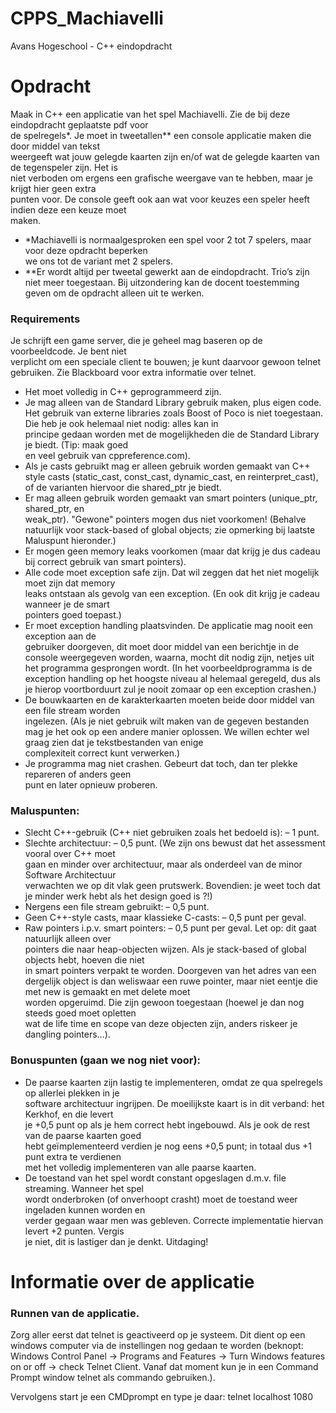 # CPPS_Machiavelli
Avans Hogeschool - C++ eindopdracht

# Opdracht
Maak	in	C++ een	applicatie	van	het	spel	Machiavelli.	Zie	de	bij	deze	eindopdracht	geplaatste	pdf	voor	
de	spelregels\*.	Je	moet	in	tweetallen\** een	console	applicatie	maken	die	door	middel	van	tekst	
weergeeft	wat	jouw	gelegde	kaarten zijn	en/of	wat	de	gelegde	kaarten	van	de	tegenspeler	zijn.	Het	is	
niet	verboden	om	ergens	een	grafische	weergave	van	te	hebben,	maar	je	krijgt	hier	geen	extra	
punten	voor. De	console	geeft	ook	aan	wat	voor	keuzes	een	speler	heeft	indien	deze	een	keuze	moet	
maken.

- \*Machiavelli	is	normaalgesproken	een	spel	voor	2	tot	7	spelers,	maar	voor	deze	opdracht	beperken	
we	ons	tot	de	variant	met	2	spelers.
- \**Er	wordt	altijd	per	tweetal	gewerkt	aan	de	eindopdracht.	Trio’s	zijn	niet	meer	toegestaan.	Bij	
uitzondering	kan	de	docent	toestemming	geven	om	de	opdracht	alleen	uit	te	werken.

### Requirements
Je	schrijft	een	game	server,	die	je	geheel	mag	baseren	op	de	voorbeeldcode.	Je	bent	niet	
verplicht	om	een	speciale	client	te	bouwen;	je	kunt	daarvoor	gewoon	telnet	gebruiken.	Zie	
Blackboard voor	extra	informatie	over	telnet.
- Het	moet volledig in	C++ geprogrammeerd	zijn.
- Je	mag	alleen van	de	Standard	Library gebruik	maken,	plus	eigen	code.	Het	gebruik	van	externe	
libraries	zoals	Boost	of	Poco	is niet	toegestaan.	Die	heb	je	ook	helemaal	niet	nodig:	alles	kan	in	
principe	gedaan	worden	met	de	mogelijkheden	die	de	Standard	Library	je	biedt.	(Tip:	maak	goed	
en	veel	gebruik	van	cppreference.com).
- Als	je	casts	gebruikt	mag	er alleen gebruik	worden	gemaakt	van	C++	style	casts (static_cast,	
const_cast, dynamic_cast,	en	reinterpret_cast),	of	de	varianten	hiervoor	die	shared_ptr	je	biedt.
- Er	mag	alleen gebruik	worden	gemaakt	van	smart	pointers (unique_ptr,	shared_ptr,	en	
weak_ptr).	"Gewone"	pointers	mogen	dus	niet	voorkomen!	(Behalve	natuurlijk	voor	stack-based	
of	global	objects;	zie	opmerking	bij	laatste	Maluspunt	hieronder.)
- Er	mogen	geen	memory	leaks	voorkomen	(maar	dat	krijg	je	dus	cadeau bij	correct	gebruik	van	
smart	pointers).
- Alle	code	moet	exception	safe zijn.	Dat	wil	zeggen	dat	het	niet	mogelijk	moet	zijn	dat	memory	
leaks	ontstaan	als	gevolg	van	een	exception. (En	ook	dit	krijg	je	cadeau	wanneer	je	de	smart	
pointers	goed	toepast.)
- Er	moet	exception	handling plaatsvinden.	De	applicatie	mag	nooit een	exception	aan	de	
gebruiker	doorgeven,	dit	moet	door	middel	van	een	berichtje	in	de	console	weergegeven	
worden,	waarna,	mocht	dit	nodig	zijn,	netjes	uit	het	programma	gesprongen	wordt. (In	het	
voorbeeldprogramma	is	de	exception	handling	op	het	hoogste	niveau	al	helemaal	geregeld,	dus	
als	je	hierop	voortborduurt	zul	je	nooit	zomaar	op	een	exception	crashen.)
- De	bouwkaarten	en	de	karakterkaarten	moeten	beide door	middel	van	een	file	stream worden	
ingelezen. (Als	je	niet	gebruik	wilt	maken	van	de	gegeven bestanden	mag	je	het	ook	op	een	
andere	manier	oplossen.	We	willen	echter	wel	graag	zien	dat	je	tekstbestanden	van	enige	
complexiteit	correct	kunt	verwerken.)
- Je	programma	mag	niet	crashen.	Gebeurt	dat	toch,	dan	ter	plekke	repareren	of	anders	geen	
punt	en	later	opnieuw	proberen.

### Maluspunten:
- Slecht	C++-gebruik	(C++	niet	gebruiken	zoals	het	bedoeld	is):	– 1 punt.
- Slechte	architectuur:	– 0,5 punt.	(We	zijn	ons	bewust	dat	het	assessment	vooral	over	C++ moet	
gaan	en	minder	over	architectuur,	maar	als	onderdeel	van	de	minor	Software	Architectuur	
verwachten	we	op	dit	vlak	geen	prutswerk.	Bovendien:	je	weet	toch	dat	je	minder werk	hebt	als	
het	design	goed	is	?!)
- Nergens	een	file	stream	gebruikt:	– 0,5	punt.
- Geen	C++-style	casts,	maar	klassieke	C-casts:	– 0,5	punt	per	geval.
- Raw	pointers	i.p.v.	smart	pointers:	– 0,5	punt	per	geval. Let	op:	dit	gaat	natuurlijk	alleen	over	
pointers	die	naar	heap-objecten	wijzen.	Als	je	stack-based	of	global	objects	hebt,	hoeven die	niet	
in	smart	pointers	verpakt	te	worden.	Doorgeven	van	het	adres	van	een	dergelijk	object	is	dan	
weliswaar	een	ruwe	pointer,	maar	niet	eentje	die	met	new	is	gemaakt	en	met	delete	moet	
worden	opgeruimd. Die	zijn	gewoon	toegestaan	(hoewel	je	dan	nog	steeds	goed	moet	opletten	
wat	de	life	time	en	scope	van	deze	objecten	zijn,	anders	riskeer	je	dangling	pointers…).

### Bonuspunten (gaan we nog niet voor):
- De	paarse	kaarten zijn	lastig	te	implementeren,	omdat	ze	qua	spelregels	op	allerlei	plekken	in	je	
software	architectuur	ingrijpen.	De	moeilijkste	kaart	is	in	dit	verband:	het	Kerkhof,	en	die	levert	
je	+0,5	punt	op als		je	hem	correct	hebt	ingebouwd.	Als	je	ook	de	rest	van	de	paarse	kaarten	goed	
hebt	geïmplementeerd	verdien	je	nog	eens	+0,5	punt;	in	totaal	dus	+1	punt	extra	te	verdienen	
met	het	volledig	implementeren	van	alle	paarse	kaarten.
- De	toestand	van	het	spel	wordt	constant	opgeslagen d.m.v. file	streaming.	Wanneer het	spel	
wordt	onderbroken	(of onverhoopt	crasht)	moet	de	toestand	weer	ingeladen	kunnen	worden	en	
verder	gegaan	waar	men	was	gebleven. Correcte	implementatie hiervan levert	+2 punten. Vergis	
je	niet,	dit	is	lastiger	dan	je	denkt.	Uitdaging!

# Informatie over de applicatie
### Runnen van de applicatie.
Zorg aller eerst dat telnet is geactiveerd op je systeem. Dit dient op een windows computer via de instellingen nog gedaan te worden (beknopt: Windows Control Panel -> Programs and Features -> Turn Windows features on or off -> check Telnet Client.
Vanaf dat moment kun je in een Command Prompt window telnet als commando gebruiken.).

Vervolgens start je een CMDprompt en type je daar: telnet localhost 1080
